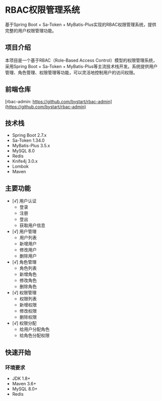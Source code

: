 # RBAC权限管理系统

基于Spring Boot + Sa-Token + MyBatis-Plus实现的RBAC权限管理系统，提供完整的用户权限管理功能。

## 项目介绍

本项目是一个基于RBAC（Role-Based Access Control）模型的权限管理系统，采用Spring Boot + Sa-Token + MyBatis-Plus等主流技术栈开发。系统提供用户管理、角色管理、权限管理等功能，可以灵活地控制用户的访问权限。

## 前端仓库
[rbac-admin: https://github.com/bystart/rbac-admin](https://github.com/bystart/rbac-admin)

## 技术栈

- Spring Boot 2.7.x
- Sa-Token 1.34.0
- MyBatis-Plus 3.5.x
- MySQL 8.0
- Redis
- Knife4j 3.0.x
- Lombok
- Maven

## 主要功能

- [√] 用户认证
  - 登录
  - 注册
  - 登出
  - 获取用户信息
- [√] 用户管理
  - 用户列表
  - 新增用户
  - 修改用户
  - 删除用户
- [√] 角色管理
  - 角色列表
  - 新增角色
  - 修改角色
  - 删除角色
- [√] 权限管理
  - 权限列表
  - 新增权限
  - 修改权限
  - 删除权限
- [√] 权限分配
  - 给用户分配角色
  - 给角色分配权限

## 快速开始

### 环境要求

- JDK 1.8+
- Maven 3.6+
- MySQL 8.0+
- Redis
